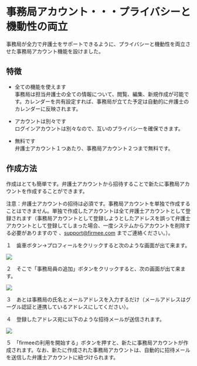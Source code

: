 # 事務局アカウント・・・プライバシーと機動性の両立

事務局が全力で弁護士をサポートできるように、プライバシーと機動性を両立させた事務局アカウント機能を設けました。

## 特徴

* 全ての機能を使えます  
  事務局は担当弁護士の全ての情報について、閲覧、編集、新規作成が可能です。カレンダーを共有設定すれば、事務局が立てた予定は自動的に弁護士のカレンダーに反映されます。

* アカウントは別々です  
  ログインアカウントは別々なので、互いのプライバシーを確保できます。

* 無料です  
  弁護士アカウント１つあたり、事務局アカウント２つまで無料です。

## 作成方法

作成はとても簡単です。弁護士アカウントから招待することで新たに事務局アカウントを作成することができます。

注意：弁護士アカウントの招待は必須です。事務局アカウントを単独で作成することはできません。単独で作成したアカウントは全て弁護士アカウントとして登録されます（事務局アカウントとして登録しようとしたアドレスを誤って弁護士アカウントとして登録してしまった場合、一度システムからアカウントを削除する必要がありますので 、support@firmee.com までご連絡ください。）。

  


１　歯車ボタン→プロフィールをクリックすると次のような画面が出て来ます。

![](https://firmee.kibe.la/attachments/e43b8c58-b949-433c-8a92-f052ffd70a76?thumbnail=true)

  


２　そこで「事務局員の追加」ボタンをクリックすると、次の画面が出て来ます。  
  
  
![](https://firmee.kibe.la/attachments/2ce7e51f-7fdf-465b-a2de-579b0034c989?thumbnail=true)  
  


３　あとは事務局の氏名とメールアドレスを入力するだけ（メールアドレスはグーグル認証と連携しているアドレスにしてください）。  


４　登録したアドレス宛に以下のような招待メールが送信されます。  
  
  
![](https://firmee.kibe.la/attachments/e13c8f06-9192-4b9c-a5af-ab89dbc6b14e?thumbnail=true)  
  


５　「firmeeの利用を開始する」ボタンを押すと、新たに事務局アカウントが作成されます。なお、新たに作成された事務局アカウントは、自動的に招待メールを送信した弁護士アカウントに紐づけられます。

